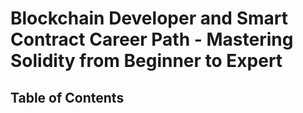 # Blockchain Developer and Smart Contract Career Path - Mastering Solidity from Beginner to Expert

## Table of Contents
